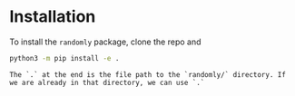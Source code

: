 # Installation

To install the `randomly` package, clone the repo and

```bash
python3 -m pip install -e .
```

```{tip}
The `.` at the end is the file path to the `randomly/` directory. If we are already in that directory, we can use `.`
```